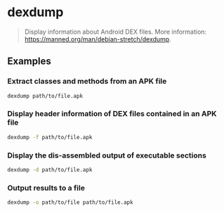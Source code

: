 # dexdump

> Display information about Android DEX files. More information: <https://manned.org/man/debian-stretch/dexdump>.

## Examples

### Extract classes and methods from an APK file

```bash
dexdump path/to/file.apk
```

### Display header information of DEX files contained in an APK file

```bash
dexdump -f path/to/file.apk
```

### Display the dis-assembled output of executable sections

```bash
dexdump -d path/to/file.apk
```

### Output results to a file

```bash
dexdump -o path/to/file path/to/file.apk
```
